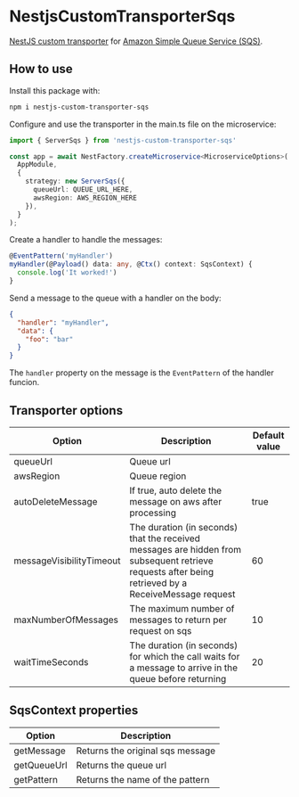 # NestjsCustomTransporterSqs

[NestJS custom transporter](https://docs.nestjs.com/microservices/custom-transport) for [Amazon Simple Queue Service (SQS)](https://aws.amazon.com/sqs).

## How to use

Install this package with:
```bash
npm i nestjs-custom-transporter-sqs
```

Configure and use the transporter in the main.ts file on the microservice:
```typescript
import { ServerSqs } from 'nestjs-custom-transporter-sqs'

const app = await NestFactory.createMicroservice<MicroserviceOptions>(
  AppModule,
  {
    strategy: new ServerSqs({
      queueUrl: QUEUE_URL_HERE,
      awsRegion: AWS_REGION_HERE
    }),
  }
);
```

Create a handler to handle the messages:
```typescript
@EventPattern('myHandler')
myHandler(@Payload() data: any, @Ctx() context: SqsContext) {
  console.log('It worked!')
}
```

Send a message to the queue with a handler on the body:
```json
{
  "handler": "myHandler",
  "data": {
    "foo": "bar"
  }
}
```

The `handler` property on the message is the `EventPattern` of the handler funcion.

## Transporter options
| Option                   | Description                                                                                                                                         | Default value |
|--------------------------|-----------------------------------------------------------------------------------------------------------------------------------------------------|---------------|
| queueUrl                 | Queue url                                                                                                                                           |               |
| awsRegion                | Queue region                                                                                                                                        |               |
| autoDeleteMessage        | If true, auto delete the message on aws after processing                                                                                            | true          |
| messageVisibilityTimeout | The duration (in seconds) that the received messages are hidden from subsequent retrieve requests after being retrieved by a ReceiveMessage request | 60            |
| maxNumberOfMessages      | The maximum number of messages to return per request on sqs                                                                                         | 10            |
| waitTimeSeconds          | The duration (in seconds) for which the call waits for a message to arrive in the queue before returning                                            | 20            |

## SqsContext properties
| Option      | Description                      |
|-------------|----------------------------------|
| getMessage  | Returns the original sqs message |
| getQueueUrl | Returns the queue url            |
| getPattern  | Returns the name of the pattern  |
